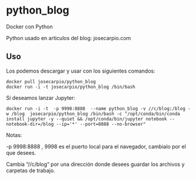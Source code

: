 # python_blog
Docker con Python 

Python usado en articulos del blog: josecarpio.com

Uso
-----

Los podemos descargar y usar con los siguientes comandos:

    docker pull josecarpio/python_blog
    docker run -i -t josecarpio/python_blog /bin/bash
    
Si deseamos lanzar Jupyter:

    docker run -i -t  -p 9998:8888  --name python_blog -v //c/blog:/blog -w /blog  josecarpio/python_blog /bin/bash -c "/opt/conda/bin/conda     install jupyter -y --quiet && /opt/conda/bin/jupyter notebook --notebook-dir=/blog --ip='*' --port=8888 --no-browser"
    
Notas:

-p 9998:8888 , 9998 es el puerto local para el navegador, cambialo por el que desees.

Cambia “//c/blog“ por una dirección donde desees guardar los archivos y carpetas de trabajo.


